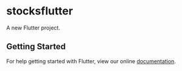 # stocksflutter

A new Flutter project.

## Getting Started

For help getting started with Flutter, view our online
[documentation](https://flutter.io/).
